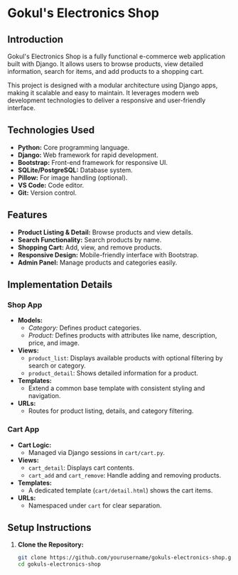 # Gokul's Electronics Shop

## Introduction

Gokul's Electronics Shop is a fully functional e-commerce web application built with Django. It allows users to browse products, view detailed information, search for items, and add products to a shopping cart.

This project is designed with a modular architecture using Django apps, making it scalable and easy to maintain. It leverages modern web development technologies to deliver a responsive and user-friendly interface.

## Technologies Used

- **Python:** Core programming language.
- **Django:** Web framework for rapid development.
- **Bootstrap:** Front-end framework for responsive UI.
- **SQLite/PostgreSQL:** Database system.
- **Pillow:** For image handling (optional).
- **VS Code:** Code editor.
- **Git:** Version control.

## Features

- **Product Listing & Detail:** Browse products and view details.
- **Search Functionality:** Search products by name.
- **Shopping Cart:** Add, view, and remove products.
- **Responsive Design:** Mobile-friendly interface with Bootstrap.
- **Admin Panel:** Manage products and categories easily.

## Implementation Details

### Shop App

- **Models:**  
  - *Category:* Defines product categories.  
  - *Product:* Defines products with attributes like name, description, price, and image.
- **Views:**  
  - `product_list`: Displays available products with optional filtering by search or category.  
  - `product_detail`: Shows detailed information for a product.
- **Templates:**  
  - Extend a common base template with consistent styling and navigation.
- **URLs:**  
  - Routes for product listing, details, and category filtering.

### Cart App

- **Cart Logic:**  
  - Managed via Django sessions in `cart/cart.py`.
- **Views:**  
  - `cart_detail`: Displays cart contents.  
  - `cart_add` and `cart_remove`: Handle adding and removing products.
- **Templates:**  
  - A dedicated template (`cart/detail.html`) shows the cart items.
- **URLs:**  
  - Namespaced under `cart` for clear separation.

## Setup Instructions

1. **Clone the Repository:**

   ```bash
   git clone https://github.com/yourusername/gokuls-electronics-shop.git
   cd gokuls-electronics-shop
